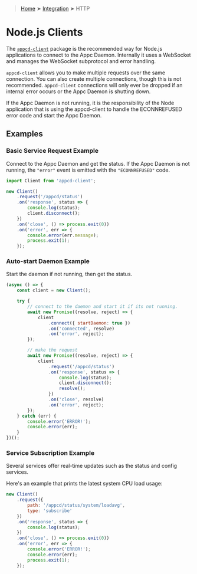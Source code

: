 > [Home](../README.md) ➤ [Integration](README.md) ➤ HTTP

# Node.js Clients

The [`appcd-client`](https://npmjs.org/package/appcd-client) package is the recommended way for Node.js applications to connect to the Appc
Daemon. Internally it uses a WebSocket and manages the WebSocket subprotocol and error handling.

`appcd-client` allows you to make multiple requests over the same connection. You can also create
multiple connections, though this is not recommended. `appcd-client` connections will only ever be
dropped if an internal error occurs or the Appc Daemon is shutting down.

If the Appc Daemon is not running, it is the responsibility of the Node application that is using
the appcd-client to handle the ECONNREFUSED error code and start the Appc Daemon.

## Examples

### Basic Service Request Example

Connect to the Appc Daemon and get the status. If the Appc Daemon is not running, the `"error"`
event is emitted with the `"ECONNREFUSED"` code.

```js
import Client from 'appcd-client';

new Client()
	.request('/appcd/status')
	.on('response', status => {
		console.log(status);
		client.disconnect();
	})
	.on('close', () => process.exit(0))
	.on('error', err => {
		console.error(err.message);
		process.exit(1);
	});
```

### Auto-start Daemon Example

Start the daemon if not running, then get the status.

```js
(async () => {
	const client = new Client();

	try {
        // connect to the daemon and start it if its not running.
        await new Promise((resolve, reject) => {
            client
                .connect({ startDaemon: true })
                .on('connected', resolve)
                .on('error', reject);
        });

		// make the request
        await new Promise((resolve, reject) => {
            client
                .request('/appcd/status')
                .on('response', status => {
                    console.log(status);
                    client.disconnect();
                    resolve();
				})
				.on('close', resolve)
                .on('error', reject);
        });
    } catch (err) {
        console.error('ERROR!');
        console.error(err);
    }
})();
```

### Service Subscription Example

Several services offer real-time updates such as the status and config services.

Here's an example that prints the latest system CPU load usage:

```js
new Client()
    .request({
        path: '/appcd/status/system/loadavg',
        type: 'subscribe'
    })
    .on('response', status => {
        console.log(status);
	})
	.on('close', () => process.exit(0))
    .on('error', err => {
        console.error('ERROR!');
		console.error(err);
		process.exit(1);
    });
```
